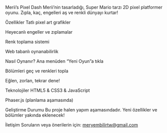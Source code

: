 Merii’s Pixel Dash
Merii’nin tasarladığı, Super Mario tarzı 2D pixel platformer oyunu.
Zıpla, kaç, engelleri aş ve renkli dünyayı kurtar!

Özellikler
Tatlı pixel art grafikler

Heyecanlı engeller ve zıplamalar

Renk toplama sistemi

Web tabanlı oynanabilirlik

Nasıl Oynanır?
Ana menüden “Yeni Oyun”a tıkla

Bölümleri geç ve renkleri topla

Eğlen, zorlan, tekrar dene!

Teknolojiler
HTML5 & CSS3 & JavaScript

Phaser.js (planlama aşamasında)

Geliştirme Durumu
Bu proje halen yapım aşamasındadır. Yeni özellikler ve bölümler yakında eklenecek!

İletişim
Soruların veya önerilerin için: meryembilirtw@gmail.com
